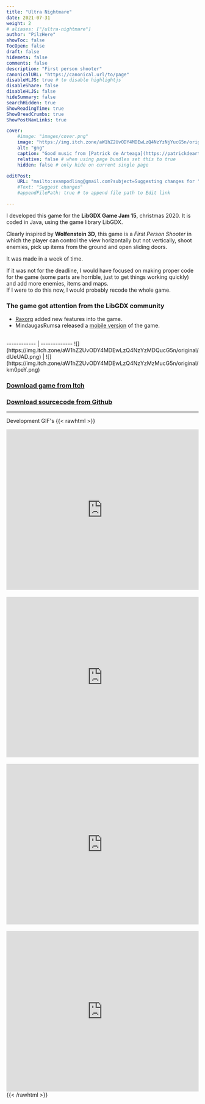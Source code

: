 ```yaml
---
title: "Ultra Nightmare"
date: 2021-07-31
weight: 2
# aliases: ["/ultra-nightmare"]
author: "PilzHere"
showToc: false
TocOpen: false
draft: false
hidemeta: false
comments: false
description: "First person shooter"
canonicalURL: "https://canonical.url/to/page"
disableHLJS: true # to disable highlightjs
disableShare: false
disableHLJS: false
hideSummary: false
searchHidden: true
ShowReadingTime: true
ShowBreadCrumbs: true
ShowPostNavLinks: true

cover:
    #image: "images/cover.png"
    image: "https://img.itch.zone/aW1hZ2UvODY4MDEwLzQ4NzYzNjYucG5n/original/0lzA09.png"
    alt: "gng"
    caption: "Good music from [Patrick de Arteaga](https://patrickdearteaga.com/) in this game"
    relative: false # when using page bundles set this to true
    hidden: false # only hide on current single page

editPost:
    URL: "mailto:svampodling@gmail.com?subject=Suggesting changes for "
    #Text: "Suggest changes"
    #appendFilePath: true # to append file path to Edit link

---
```


I developed this game for the **LibGDX Game Jam 15**, christmas 2020.
It is coded in Java, using the game library LibGDX.

Clearly inspired by **Wolfenstein 3D**, this game is a *First Person Shooter* in which the player can control the view horizontally but not vertically, shoot enemies, pick up items from the ground and open sliding doors.

It was made in a week of time.

If it was not for the deadline, I would have focused on making proper code for the game (some parts are horrible, just to get things working quickly) and add more enemies, items and maps.\
If I were to do this now, I would probably recode the whole game.

### The game got attention from the LibGDX community
* [Raxorg](https://github.com/Raxorg) added new features into the game.
* MindaugasRumsa released a [mobile version](https://mindaugasrumsa.itch.io/ultra-nightmare-mobile) of the game.

<br />
------------ | -------------
![](https://img.itch.zone/aW1hZ2UvODY4MDEwLzQ4NzYzMDQucG5n/original/dUeUAD.png) | ![](https://img.itch.zone/aW1hZ2UvODY4MDEwLzQ4NzYzMzMucG5n/original/km0peY.png)

### [Download game from Itch](https://pilzhere.itch.io/ultra-nightmare)

### [Download sourcecode from Github](https://github.com/PilzHere/Foxenstein3D)

***
Development GIF's
{{< rawhtml >}}
    <div style='position:relative; padding-bottom:calc(74.84% + 44px)'><iframe src='https://gfycat.com/ifr/EverlastingRepulsiveGiraffe' frameborder='0' scrolling='no' width='100%' height='100%' style='position:absolute;top:0;left:0;' allowfullscreen></iframe></div>
    <br />
    <div style='position:relative; padding-bottom:calc(74.84% + 44px)'><iframe src='https://gfycat.com/ifr/FickleNimbleHydra' frameborder='0' scrolling='no' width='100%' height='100%' style='position:absolute;top:0;left:0;' allowfullscreen></iframe></div>
    <br />
    <div style='position:relative; padding-bottom:calc(74.84% + 44px)'><iframe src='https://gfycat.com/ifr/EquatorialVengefulBengaltiger' frameborder='0' scrolling='no' width='100%' height='100%' style='position:absolute;top:0;left:0;' allowfullscreen></iframe></div>
    <br />
    <div style='position:relative; padding-bottom:calc(74.84% + 44px)'><iframe src='https://gfycat.com/ifr/PositiveLimitedChimpanzee' frameborder='0' scrolling='no' width='100%' height='100%' style='position:absolute;top:0;left:0;' allowfullscreen></iframe></div>
{{< /rawhtml >}}
